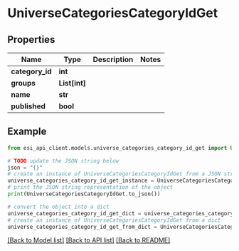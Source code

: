 # UniverseCategoriesCategoryIdGet


## Properties

Name | Type | Description | Notes
------------ | ------------- | ------------- | -------------
**category_id** | **int** |  | 
**groups** | **List[int]** |  | 
**name** | **str** |  | 
**published** | **bool** |  | 

## Example

```python
from esi_api_client.models.universe_categories_category_id_get import UniverseCategoriesCategoryIdGet

# TODO update the JSON string below
json = "{}"
# create an instance of UniverseCategoriesCategoryIdGet from a JSON string
universe_categories_category_id_get_instance = UniverseCategoriesCategoryIdGet.from_json(json)
# print the JSON string representation of the object
print(UniverseCategoriesCategoryIdGet.to_json())

# convert the object into a dict
universe_categories_category_id_get_dict = universe_categories_category_id_get_instance.to_dict()
# create an instance of UniverseCategoriesCategoryIdGet from a dict
universe_categories_category_id_get_from_dict = UniverseCategoriesCategoryIdGet.from_dict(universe_categories_category_id_get_dict)
```
[[Back to Model list]](../README.md#documentation-for-models) [[Back to API list]](../README.md#documentation-for-api-endpoints) [[Back to README]](../README.md)


